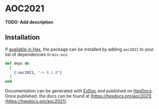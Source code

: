 # AOC2021

**TODO: Add description**

## Installation

If [available in Hex](https://hex.pm/docs/publish), the package can be installed
by adding `aoc2021` to your list of dependencies in `mix.exs`:

```elixir
def deps do
  [
    {:aoc2021, "~> 0.1.0"}
  ]
end
```

Documentation can be generated with [ExDoc](https://github.com/elixir-lang/ex_doc)
and published on [HexDocs](https://hexdocs.pm). Once published, the docs can
be found at [https://hexdocs.pm/aoc2021](https://hexdocs.pm/aoc2021).

